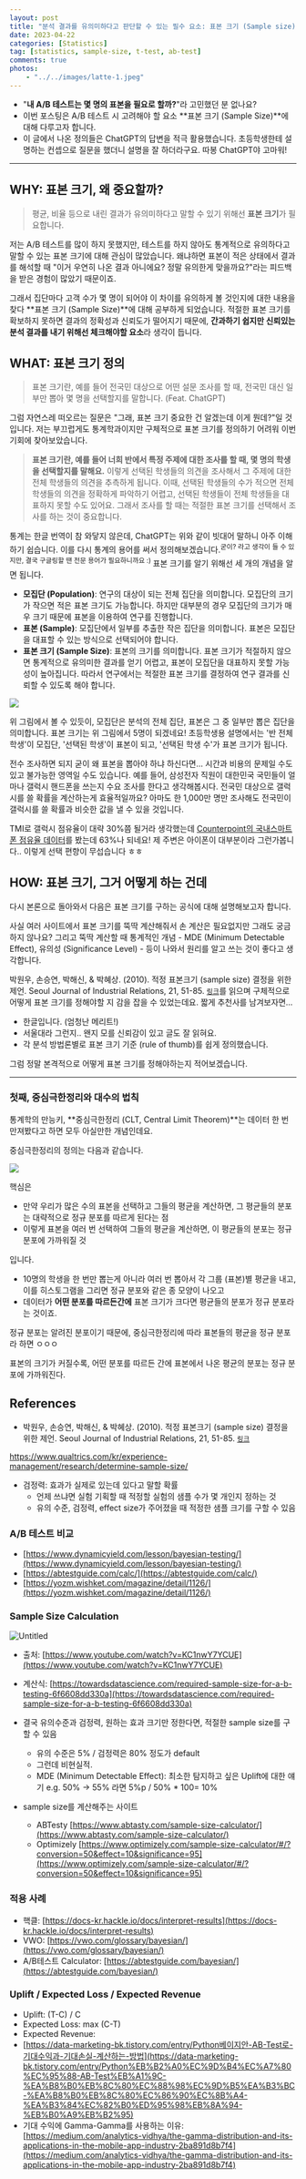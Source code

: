 ```yaml
---
layout: post
title: "분석 결과를 유의미하다고 판단할 수 있는 필수 요소: 표본 크기 (Sample size)"
date: 2023-04-22
categories: [Statistics]
tag: [statistics, sample-size, t-test, ab-test]
comments: true
photos:
    - "../../images/latte-1.jpeg"
---
```


* "**내 A/B 테스트는 몇 명의 표본을 필요로 할까?**"라 고민했던 분 없나요? 
* 이번 포스팅은 A/B 테스트 시 고려해야 할 요소 **표본 크기 (Sample Size)**에 대해 다루고자 합니다.
* 이 글에서 나온 정의들은 ChatGPT의 답변을 적극 활용했습니다. 초등학생한테 설명하는 컨셉으로 질문을 했더니 설명을 잘 하더라구요. 따봉 ChatGPT야 고마워!

----

## WHY: 표본 크기, 왜 중요할까? 

> 평균, 비율 등으로 내린 결과가 유의미하다고 말할 수 있기 위해선 **표본 크기**가 필요합니다.
 
저는 A/B 테스트를 많이 하지 못했지만, 테스트를 하지 않아도 통계적으로 유의하다고 말할 수 있는 표본 크기에 대해 관심이 많았습니다.
왜냐하면 표본이 적은 상태에서 결과를 해석할 때 "이거 우연히 나온 결과 아니에요? 정말 유의한게 맞을까요?"라는 피드백을 받은 경험이 많았기 때문이죠. 

그래서 집단마다 고객 수가 몇 명이 되어야 이 차이를 유의하게 볼 것인지에 대한 내용을 찾다 **표본 크기 (Sample Size)**에 대해 공부하게 되었습니다.
적절한 표본 크기를 확보하지 못하면 결과의 정확성과 신뢰도가 떨어지기 때문에, **간과하기 쉽지만 신뢰있는 분석 결과를 내기 위해선 체크해야할 요소**라 생각이 듭니다.

## WHAT: 표본 크기 정의

> 표본 크기란, 예를 들어 전국민 대상으로 어떤 설문 조사를 할 때, 전국민 대신 일부만 뽑아 몇 명을 선택할지를 말합니다. (Feat. ChatGPT)
  
그럼 자연스레 떠오르는 질문은 "그래, 표본 크기 중요한 건 알겠는데 이게 뭔데?"일 것입니다. 저는 부끄럽게도 통계학과이지만 구체적으로 표본 크기를 정의하기 어려워 이번 기회에 찾아보았습니다.

> **표본 크기란, 예를 들어 너희 반에서 특정 주제에 대한 조사를 할 때, 몇 명의 학생을 선택할지를 말해요.** 이렇게 선택된 학생들의 의견을 조사해서 그 주제에 대한 전체 학생들의 의견을 추측하게 됩니다. 이때, 선택된 학생들의 수가 적으면 전체 학생들의 의견을 정확하게 파악하기 어렵고, 선택된 학생들이 전체 학생들을 대표하지 못할 수도 있어요. 그래서 조사를 할 때는 적절한 표본 크기를 선택해서 조사를 하는 것이 중요합니다.

통계는 한글 번역이 참 와닿지 않은데, ChatGPT는 위와 같이 빗대어 말하니 아주 이해하기 쉽습니다. 이를 다시 통계의 용어를 써서 정의해보겠습니다.<sup>굳이? 라고 생각이 들 수 있지만, 결국 구글링할 땐 전문 용어가 필요하니까요 :) </sup>
표본 크기를 알기 위해선 세 개의 개념을 알면 됩니다.

* **모집단 (Population)**: 연구의 대상이 되는 전체 집단을 의미합니다. 모집단의 크기가 작으면 적은 표본 크기도 가능합니다. 하지만 대부분의 경우 모집단의 크기가 매우 크기 때문에 표본을 이용하여 연구를 진행합니다.
* **표본 (Sample)**: 모집단에서 일부를 추출한 작은 집단을 의미합니다. 표본은 모집단을 대표할 수 있는 방식으로 선택되어야 합니다.
* **표본 크기 (Sample Size)**: 표본의 크기를 의미합니다. 표본 크기가 적절하지 않으면 통계적으로 유의미한 결과를 얻기 어렵고, 표본이 모집단을 대표하지 못할 가능성이 높아집니다. 따라서 연구에서는 적절한 표본 크기를 결정하여 연구 결과를 신뢰할 수 있도록 해야 합니다.


![](../../images/sample-size-1.png)

위 그림에서 볼 수 있듯이, 모집단은 분석의 전체 집단, 표본은 그 중 일부만 뽑은 집단을 의미합니다. 표본 크기는 위 그림에서 5명이 되겠네요!
초등학생용 설명에서는 '반 전체 학생'이 모집단, '선택된 학생'이 표본이 되고, '선택된 학생 수'가 표본 크기가 됩니다.

전수 조사하면 되지 굳이 왜 표본을 뽑아야 하냐 하신다면... 시간과 비용의 문제일 수도 있고 불가능한 영역일 수도 있습니다. 예를 들어, 삼성전자 직원이 대한민국 국민들이 얼마나 갤럭시 핸드폰을 쓰는지 수요 조사를 한다고 생각해봅시다. 전국민 대상으로 갤럭시를 쓸 확률을 계산하는게 효율적일까요? 아마도 한 1,000만 명만 조사해도 전국민이 갤럭시를 쓸 확률과 비슷한 값을 낼 수 있을 것입니다. 

TMI로 갤럭시 점유율이 대략 30%쯤 될거라 생각했는데 [Counterpoint의 국내스마트폰 점유율 데이터](https://korea.counterpointresearch.com/%EA%B5%AD%EB%82%B4-%EC%8A%A4%EB%A7%88%ED%8A%B8%ED%8F%B0-%EC%A0%90%EC%9C%A0%EC%9C%A8-%EB%B6%84%EA%B8%B0%EB%B3%84-%EB%8D%B0%EC%9D%B4%ED%84%B0/)를 봤는데 63%나 되네요! 제 주변은 아이폰이 대부분이라 그런가봅니다.. 이렇게 선택 편향이 무섭습니다 ㅎㅎ


## HOW: 표본 크기, 그거 어떻게 하는 건데

다시 본론으로 돌아와서 다음은 표본 크기를 구하는 공식에 대해 설명해보고자 합니다.

사실 여러 사이트에서 표본 크기를 뚝딱 계산해줘서 손 계산은 필요없지만 그래도 궁금하지 않나요? 그리고 뚝딱 계산할 때 통계적인 개념 - MDE (Minimum Detectable Effect), 유의성 (Significance Level) - 등이 나와서 원리를 알고 쓰는 것이 좋다고 생각합니다.

박원우, 손승연, 박해신, & 박혜상. (2010). 적정 표본크기 (sample size) 결정을 위한 제언. Seoul Journal of Industrial Relations, 21, 51-85. [`링크`](https://s-space.snu.ac.kr/handle/10371/144993)를 읽으며 구체적으로 어떻게 표본 크기를 정해야할 지 감을 잡을 수 있었는데요. 짧게 추천사를 남겨보자면...

* 한글입니다. (엄청난 메리트!)
* 서울대라 그런지.. 왠지 모를 신뢰감이 있고 글도 잘 읽혀요.
* 각 분석 방법론별로 표본 크기 기준 (rule of thumb)를 쉽게 정의했습니다.

그럼 정말 본격적으로 어떻게 표본 크기를 정해야하는지 적어보겠습니다.

-----
### 첫째, 중심극한정리와 대수의 법칙

통계학의 만능키, **중심극한정리 (CLT, Central Limit Theorem)**는 데이터 한 번 만져봤다고 하면 모두 아실만한 개념인데요.

중심극한정리의 정의는 다음과 같습니다.

![](../../images/sample-size-2.png)

핵심은 
* 만약 우리가 많은 수의 표본을 선택하고 그들의 평균을 계산하면, 그 평균들의 분포는 대략적으로 정규 분포를 따르게 된다는 점
* 이렇게 표본을 여러 번 선택하여 그들의 평균을 계산하면, 이 평균들의 분포는 정규 분포에 가까워질 것

입니다. 
* 10명의 학생을 한 번만 뽑는게 아니라 여러 번 뽑아서 각 그룹 (표본)별 평균을 내고, 이를 히스토그램을 그리면 정규 분포와 같은 종 모양이 나오고
* 데이터가 **어떤 분포를 따르든간에** 표본 크기가 크다면 평균들의 분포가 정규 분포라는 것이죠.

정규 분포는 알려진 분포이기 때문에, 중심극한정리에 따라 표본들의 평균을 정규 분포라 하면 ㅇㅇㅇ


표본의 크기가 커질수록, 어떤 분포를 따르든 간에 표본에서 나온 평균의 분포는 정규 분포에 가까워진다.


## References
* 박원우, 손승연, 박해신, & 박혜상. (2010). 적정 표본크기 (sample size) 결정을 위한 제언. Seoul Journal of Industrial Relations, 21, 51-85. [`링크`](https://s-space.snu.ac.kr/handle/10371/144993)




https://www.qualtrics.com/kr/experience-management/research/determine-sample-size/


- 검정력: 효과가 실제로 있는데 있다고 말할 확률
    - 언제 쓰냐면 실험 기획할 때 적정할 실험의 샘플 수가 몇 개인지 정하는 것
    - 유의 수준, 검정력, effect size가 주어졌을 때 적정한 샘플 크기를 구할 수 있음

### A/B 테스트 비교

- [https://www.dynamicyield.com/lesson/bayesian-testing/](https://www.dynamicyield.com/lesson/bayesian-testing/)
- [https://abtestguide.com/calc/](https://abtestguide.com/calc/)
- [https://yozm.wishket.com/magazine/detail/1126/](https://yozm.wishket.com/magazine/detail/1126/)

### Sample Size Calculation

![Untitled](https://s3-us-west-2.amazonaws.com/secure.notion-static.com/2014d680-a01b-493f-9e22-f29e44281389/Untitled.png)

- 출처: [https://www.youtube.com/watch?v=KC1nwY7YCUE](https://www.youtube.com/watch?v=KC1nwY7YCUE)
- 계산식: [https://towardsdatascience.com/required-sample-size-for-a-b-testing-6f6608dd330a](https://towardsdatascience.com/required-sample-size-for-a-b-testing-6f6608dd330a)

- 결국 유의수준과 검정력, 원하는 효과 크기만 정한다면, 적절한 sample size를 구할 수 있음
    - 유의 수준은 5% / 검정력은 80% 정도가 default
    - 그런데 비현실적.
    - MDE (Minimum Detectable Effect): 최소한 탐지하고 싶은 Uplift에 대한 얘기 
    e.g. 50% → 55% 라면 5%p / 50% * 100= 10%
- sample size를 계산해주는 사이트
    - ABTesty [https://www.abtasty.com/sample-size-calculator/](https://www.abtasty.com/sample-size-calculator/)
    - Optimizely [https://www.optimizely.com/sample-size-calculator/#/?conversion=50&effect=10&significance=95](https://www.optimizely.com/sample-size-calculator/#/?conversion=50&effect=10&significance=95)

### 적용 사례

- 핵클: [https://docs-kr.hackle.io/docs/interpret-results](https://docs-kr.hackle.io/docs/interpret-results)
- VWO: [https://vwo.com/glossary/bayesian/](https://vwo.com/glossary/bayesian/)
- A/B테스트 Calculator: [https://abtestguide.com/bayesian/](https://abtestguide.com/bayesian/)

### Uplift / Expected Loss / Expected Revenue

- Uplift: (T-C) / C
- Expected Loss: max (C-T)
- Expected Revenue:
- [https://data-marketing-bk.tistory.com/entry/Python베이지안-AB-Test로-기대수익과-기대손실-계산하는-방법](https://data-marketing-bk.tistory.com/entry/Python%EB%B2%A0%EC%9D%B4%EC%A7%80%EC%95%88-AB-Test%EB%A1%9C-%EA%B8%B0%EB%8C%80%EC%88%98%EC%9D%B5%EA%B3%BC-%EA%B8%B0%EB%8C%80%EC%86%90%EC%8B%A4-%EA%B3%84%EC%82%B0%ED%95%98%EB%8A%94-%EB%B0%A9%EB%B2%95)
- 기대 수익에 Gamma-Gamma를 사용하는 이유: [https://medium.com/analytics-vidhya/the-gamma-distribution-and-its-applications-in-the-mobile-app-industry-2ba891d8b7f4](https://medium.com/analytics-vidhya/the-gamma-distribution-and-its-applications-in-the-mobile-app-industry-2ba891d8b7f4)